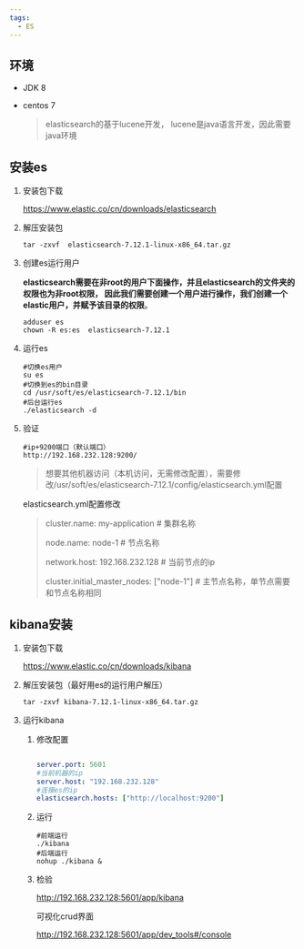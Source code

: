 ```yaml
---
tags:
  - ES
---
```




## 环境

- JDK 8

- centos 7 

	> elasticsearch的基于lucene开发， lucene是java语言开发，因此需要java环境

## 安装es

1. 安装包下载

	https://www.elastic.co/cn/downloads/elasticsearch

2. 解压安装包

	```shell
	tar -zxvf  elasticsearch-7.12.1-linux-x86_64.tar.gz
	```

3.  创建es运行用户

	**elasticsearch需要在非root的用户下面操作，并且elasticsearch的文件夹的权限也为非root权限， 因此我们需要创建一个用户进行操作，我们创建一个elastic用户，并赋予该目录的权限**。

	```
	adduser es
	chown -R es:es  elasticsearch-7.12.1
	```

4. 运行es

	```shell
	#切换es用户
	su es
	#切换到es的bin目录
	cd /usr/soft/es/elasticsearch-7.12.1/bin
	#后台运行es
	./elasticsearch -d
	```

	

5. 验证

	```
	#ip+9200端口（默认端口）
	http://192.168.232.128:9200/
	```

	> 想要其他机器访问（本机访问，无需修改配置），需要修改/usr/soft/es/elasticsearch-7.12.1/config/elasticsearch.yml配置
	>
	 elasticsearch.yml配置修改
	>
	> cluster.name: my-application   #  集群名称
	>
	> node.name: node-1     #  节点名称
	>
	> network.host: 192.168.232.128  #  当前节点的ip
	>
	> cluster.initial_master_nodes: ["node-1"]  #   主节点名称，单节点需要和节点名称相同

## kibana安装

1. 安装包下载

	https://www.elastic.co/cn/downloads/kibana

2. 解压安装包（最好用es的运行用户解压）

	```shell
	tar -zxvf kibana-7.12.1-linux-x86_64.tar.gz
	```

3. 运行kibana

	1. 修改配置

	   ```yml
	   
	   server.port: 5601
	   #当前机器的ip
	   server.host: "192.168.232.128" 
	   #连接es的ip
	   elasticsearch.hosts: ["http://localhost:9200"]
	   
	   ```
	
	2. 运行
	
	   ```shell
	   #前端运行
	   ./kibana
	   #后端运行
	   nohup ./kibana & 
	   ```
	
	3. 检验
	
		http://192.168.232.128:5601/app/kibana
		
		可视化crud界面
		
		http://192.168.232.128:5601/app/dev_tools#/console

